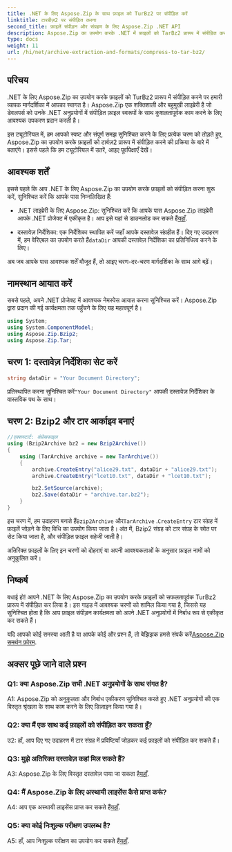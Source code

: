 ```yaml
---
title: .NET के लिए Aspose.Zip के साथ फ़ाइल को TurBz2 पर संपीड़ित करें
linktitle: टारबीज़2 पर संपीड़ित करना
second_title: फ़ाइलें संपीड़न और संग्रहण के लिए Aspose.Zip .NET API
description: Aspose.Zip का उपयोग करके .NET में फ़ाइलों को TarBz2 प्रारूप में संपीड़ित करना सीखें। कुशल फ़ाइल संपीड़न के लिए हमारी चरण-दर-चरण मार्गदर्शिका का पालन करें।
type: docs
weight: 11
url: /hi/net/archive-extraction-and-formats/compress-to-tar-bz2/
---
```

## परिचय

.NET के लिए Aspose.Zip का उपयोग करके फ़ाइलों को TurBz2 प्रारूप में संपीड़ित करने पर हमारी व्यापक मार्गदर्शिका में आपका स्वागत है। Aspose.Zip एक शक्तिशाली और बहुमुखी लाइब्रेरी है जो डेवलपर्स को उनके .NET अनुप्रयोगों में संपीड़ित फ़ाइल स्वरूपों के साथ कुशलतापूर्वक काम करने के लिए आवश्यक उपकरण प्रदान करती है।

इस ट्यूटोरियल में, हम आपको स्पष्ट और संपूर्ण समझ सुनिश्चित करने के लिए प्रत्येक चरण को तोड़ते हुए, Aspose.Zip का उपयोग करके फ़ाइलों को टार्बज़2 प्रारूप में संपीड़ित करने की प्रक्रिया के बारे में बताएंगे। इससे पहले कि हम ट्यूटोरियल में उतरें, आइए पूर्वापेक्षाएँ देखें।

## आवश्यक शर्तें

इससे पहले कि आप .NET के लिए Aspose.Zip का उपयोग करके फ़ाइलों को संपीड़ित करना शुरू करें, सुनिश्चित करें कि आपके पास निम्नलिखित हैं:

-  .NET लाइब्रेरी के लिए Aspose.Zip: सुनिश्चित करें कि आपके पास Aspose.Zip लाइब्रेरी आपके .NET प्रोजेक्ट में एकीकृत है। आप इसे यहां से डाउनलोड कर सकते हैं[यहाँ](https://releases.aspose.com/zip/net/).

-  दस्तावेज़ निर्देशिका: एक निर्देशिका स्थापित करें जहाँ आपके दस्तावेज़ संग्रहीत हैं। दिए गए उदाहरण में, हम वेरिएबल का उपयोग करते हैं`dataDir` आपकी दस्तावेज़ निर्देशिका का प्रतिनिधित्व करने के लिए।

अब जब आपके पास आवश्यक शर्तें मौजूद हैं, तो आइए चरण-दर-चरण मार्गदर्शिका के साथ आगे बढ़ें।

## नामस्थान आयात करें

सबसे पहले, अपने .NET प्रोजेक्ट में आवश्यक नेमस्पेस आयात करना सुनिश्चित करें। Aspose.Zip द्वारा प्रदान की गई कार्यक्षमता तक पहुँचने के लिए यह महत्वपूर्ण है।

```csharp
using System;
using System.ComponentModel;
using Aspose.Zip.Bzip2;
using Aspose.Zip.Tar;
```

## चरण 1: दस्तावेज़ निर्देशिका सेट करें

```csharp
string dataDir = "Your Document Directory";
```

 प्रतिस्थापित करना सुनिश्चित करें`"Your Document Directory"` आपकी दस्तावेज़ निर्देशिका के वास्तविक पथ के साथ।

## चरण 2: Bzip2 और टार आर्काइव बनाएं

```csharp
//एक्सस्टार्ट: कंप्रेसफाइल
using (Bzip2Archive bz2 = new Bzip2Archive())
{
    using (TarArchive archive = new TarArchive())
    {
        archive.CreateEntry("alice29.txt", dataDir + "alice29.txt");
        archive.CreateEntry("lcet10.txt", dataDir + "lcet10.txt");

        bz2.SetSource(archive);
        bz2.Save(dataDir + "archive.tar.bz2");
    }
}
```

 इस चरण में, हम उदाहरण बनाते हैं`Bzip2Archive` और`TarArchive` .`CreateEntry` टार संग्रह में फ़ाइलें जोड़ने के लिए विधि का उपयोग किया जाता है। अंत में, Bzip2 संग्रह को टार संग्रह के स्रोत पर सेट किया जाता है, और संपीड़ित फ़ाइल सहेजी जाती है।

अतिरिक्त फ़ाइलों के लिए इन चरणों को दोहराएं या अपनी आवश्यकताओं के अनुसार फ़ाइल नामों को अनुकूलित करें।

## निष्कर्ष

बधाई हो! आपने .NET के लिए Aspose.Zip का उपयोग करके फ़ाइलों को सफलतापूर्वक TurBz2 प्रारूप में संपीड़ित कर लिया है। इस गाइड में आवश्यक चरणों को शामिल किया गया है, जिससे यह सुनिश्चित होता है कि आप फ़ाइल संपीड़न कार्यक्षमता को अपने .NET अनुप्रयोगों में निर्बाध रूप से एकीकृत कर सकते हैं।

 यदि आपको कोई समस्या आती है या आपके कोई और प्रश्न हैं, तो बेझिझक हमसे संपर्क करें[Aspose.Zip समर्थन फ़ोरम](https://forum.aspose.com/c/zip/37).

## अक्सर पूछे जाने वाले प्रश्न

### Q1: क्या Aspose.Zip सभी .NET अनुप्रयोगों के साथ संगत है?

A1: Aspose.Zip को अनुकूलता और निर्बाध एकीकरण सुनिश्चित करते हुए .NET अनुप्रयोगों की एक विस्तृत श्रृंखला के साथ काम करने के लिए डिज़ाइन किया गया है।

### Q2: क्या मैं एक साथ कई फ़ाइलों को संपीड़ित कर सकता हूँ?

उ2: हाँ, आप दिए गए उदाहरण में टार संग्रह में प्रविष्टियाँ जोड़कर कई फ़ाइलों को संपीड़ित कर सकते हैं।

### Q3: मुझे अतिरिक्त दस्तावेज़ कहां मिल सकते हैं?

 A3: Aspose.Zip के लिए विस्तृत दस्तावेज़ पाया जा सकता है[यहाँ](https://reference.aspose.com/zip/net/).

### Q4: मैं Aspose.Zip के लिए अस्थायी लाइसेंस कैसे प्राप्त करूं?

 A4: आप एक अस्थायी लाइसेंस प्राप्त कर सकते हैं[यहाँ](https://purchase.aspose.com/temporary-license/).

### Q5: क्या कोई निःशुल्क परीक्षण उपलब्ध है?

 A5: हाँ, आप निःशुल्क परीक्षण का उपयोग कर सकते हैं[यहाँ](https://releases.aspose.com/).